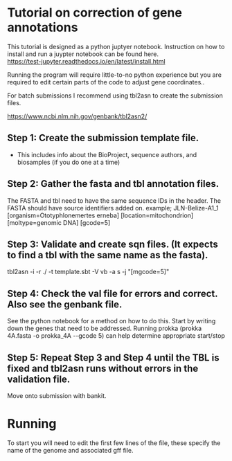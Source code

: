 # Tutorial on correction of gene annotations

This tutorial is designed as a python juptyer notebook. Instruction on how to install and run a juypter notebook can be found here.  
https://test-jupyter.readthedocs.io/en/latest/install.html

Running the program will require little-to-no python experience but you are required to edit certain parts of the code to adjust gene coordinates..



For batch submissions I recommend using tbl2asn to create the submission files.

https://www.ncbi.nlm.nih.gov/genbank/tbl2asn2/

## Step 1: Create the submission template file.
 - This includes info about the BioProject, sequence authors, and biosamples (if you do one at a time)

## Step 2: Gather the fasta and tbl annotation files.
The FASTA and tbl need to have the same sequence IDs in the header.
The FASTA should have source identifiers added on.
example; JLN-Belize-A1_1 [organism=Ototyphlonemertes erneba] [location=mitochondrion] [moltype=genomic DNA] [gcode=5]

## Step 3: Validate and create sqn files. (It expects to find a tbl with the same name as the fasta).

tbl2asn -i <FASTA> -r ./ -t template.sbt -V vb -a s -j "[mgcode=5]"

## Step 4: Check the val file for errors and correct. Also see the genbank file.

See the python notebook for a method on how to do this. Start by writing down the genes that need to be addressed.
Running prokka (prokka 4A.fasta -o prokka_4A --gcode 5) can help determine appropriate start/stop

## Step 5: Repeat Step 3 and Step 4 until the TBL is fixed and tbl2asn runs without errors in the validation file.

Move onto submission with bankit.


 
 # Running 






To start you will need to edit the first few lines of the file, these specify the name of the genome and associated gff file.


